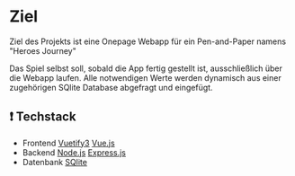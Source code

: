 # Ziel

Ziel des Projekts ist eine Onepage Webapp für ein Pen-and-Paper namens "Heroes Journey"

Das Spiel selbst soll, sobald die App fertig gestellt ist, ausschließlich über die Webapp laufen.
Alle notwendigen Werte werden dynamisch aus einer zugehörigen SQlite Database abgefragt und eingefügt.

## ❗️ Techstack

- Frontend 
    [Vuetify3](https://vuetifyjs.com/en/)
    [Vue.js](https://vuejs.org/)
- Backend
    [Node.js](https://nodejs.org/en)
    [Express.js](https://expressjs.com/)
- Datenbank
    [SQlite](https://www.sqlite.org/)

